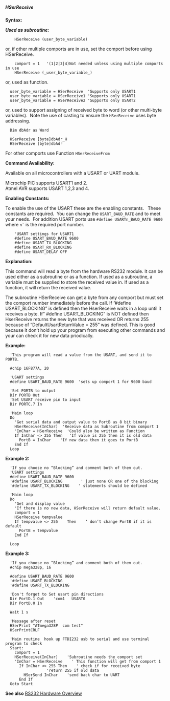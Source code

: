 <div class="section">

<div class="titlepage">

<div>

<div>

##### <span id="hserreceive"></span>HSerReceive

</div>

</div>

</div>

<span class="strong">**Syntax:**</span>

<span class="strong">**<span class="emphasis">*Used as
subroutine:*</span>**</span>

``` screen
    HSerReceive (user_byte_variable)
```

or, if other multiple comports are in use, set the comport before using
HSerReceive.

``` screen
    comport = 1   '(1|2|3|4)Not needed unless using multiple comports in use
    HSerReceive (_user_byte_variable_)
```

or, used as function.

``` screen
  user_byte_variable = HSerReceive  'Supports only USART1
  user_byte_variable = HSerReceive1 'Supports only USART1
  user_byte_variable = HSerReceive2 'Supports only USART2
```

or, used to support assigning of received byte to word (or other
multi-byte variables).  Note the use of casting to ensure the
`HSerReceive` uses byte addressing.

``` screen
  Dim dbAdr as Word

  HSerReceive [byte]dbAdr_H
  HSerReceive [byte]dbAdr
```

For other comports use Function `HSerReceiveFrom`

<span class="strong">**Command Availability:**</span>

Available on all microcontrollers with a USART or UART module.

Microchip PIC supports USART1 and 2.  
Atmel AVR supports USART 1,2,3 and 4.

<span class="strong">**Enabling Constants:**</span>

To enable the use of the USART these are the enabling constants.   These
constants are required.  You can change the `USART_BAUD_RATE` and to
meet your needs.  For addition USART ports use
`#define USARTn_BAUD_RATE 9600` where `` n` `` is the required port
number.

``` screen
    'USART settings for USART1
    #define USART_BAUD_RATE 9600
    #define USART_TX_BLOCKING
    #define USART_RX_BLOCKING
    #define USART_DELAY OFF
```

<span class="strong">**Explanation:**</span>

This command will read a byte from the hardware RS232 module. It can be
used either as a subroutine or as a function. If used as a subroutine, a
variable must be supplied to store the received value in. If used as a
function, it will return the received value.

The subroutine HSerReceive can get a byte from any comport but must set
the comport number immediately before the call. If ”\#define
USART\_BLOCKING” is defined then the HserReceive waits in a loop until
it receives a byte. If” \#define USART\_BLOCKING” is NOT defined then
HserReceive returns the new byte that was received OR returns 255
because of “DefaultUsartReturnValue = 255” was defined. This is good
because it don’t hold up your program from executing other commands and
your can check it for new data priodically.

<span class="strong">**Example:**</span>

``` screen
  'This program will read a value from the USART, and send it to PORTB.

  #chip 16F877A, 20

  'USART settings
  #define USART_BAUD_RATE 9600  'sets up comport 1 for 9600 baud

  'Set PORTB to output
  Dir PORTB Out
  'Set USART receive pin to input
  Dir PORTC.7 In

  'Main loop
  Do
    'Get serial data and output value to PortB as 8 bit binary
    HSerReceive(InChar)  'Receive data as Subroutine from comport 1
    'InChar = HSerReceive  'Could also be written as Function
    If InChar <> 255 Then   'If value is 255 then it is old data
      PortB = InChar    'If new data then it goes to PortB
    End If
  Loop
```

<span class="strong">**Example 2:**</span>

``` screen
  'If you choose no “Blocking” and comment both of them out.
  'USART settings
  #define USART_BAUD_RATE 9600
  '#define USART_BLOCKING        ' just none OR one of the blocking
  '#define USART_TX_BLOCKING    ' statements should be defined

  'Main loop
  Do
    'Get and display value
    'If there is no new data, HSerReceive will return default value.
    comport = 1
    HSerReceive tempvalue
    If tempvalue <> 255    Then    ‘ don’t change PortB if it is default
      PortB = tempvalue
    End If

  Loop
```

<span class="strong">**Example 3:**</span>

``` screen
  'If you choose no “Blocking” and comment both of them out.
  #chip mega328p, 16

  #define USART_BAUD_RATE 9600
  '#define USART_BLOCKING
  '#define USART_TX_BLOCKING

  'Don't forget to Set usart pin directions
  Dir PortD.1 Out    'com1   USART0
  Dir PortD.0 In

  Wait 1 s

  'Message after reset
  HSerPrint "ATmega328P  com test"
  HSerPrintCRLF

  'Main routine  hook up FTDI232 usb to serial and use terminal program to check
  Start:
    comport = 1
    HSerReceive(InChar)    'Subroutine needs the comport set
    'InChar = HSerReceive    ' This function will get from comport 1
      If InChar <> 255 Then    ' check if for received byte
                  'return 255 if old data
        HSerSend InChar    'send back char to UART
      End If
  Goto Start
```

<span class="strong">**See also**</span>
<a href="rs232_hardware_overview" class="link" title="RS232 Hardware Overview">RS232 Hardware Overview</a>

</div>
